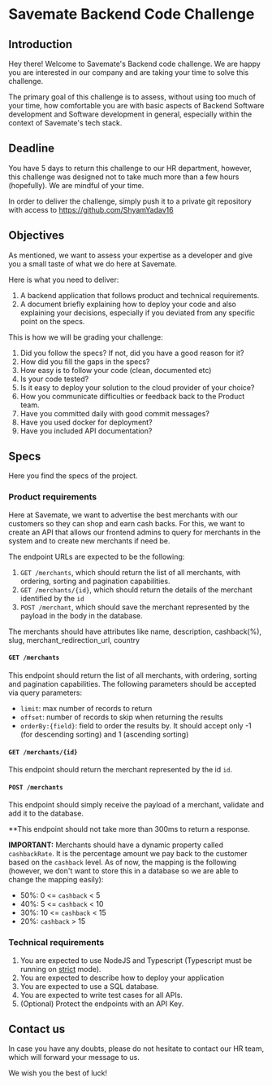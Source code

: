 # Savemate Backend Code Challenge


## Introduction

Hey there! Welcome to Savemate's Backend code challenge. We are happy you are interested in our company and are taking your time to solve this challenge.

The primary goal of this challenge is to assess, without using too much of your time, how comfortable you are with basic aspects of Backend Software development and Software development in general, especially within the context of Savemate's tech stack.

## Deadline

You have 5 days to return this challenge to our HR department, however, this challenge was designed not to take much more than a few hours (hopefully). We are mindful of your time.

In order to deliver the challenge, simply push it to a private git repository with access to https://github.com/ShyamYadav16

## Objectives

As mentioned, we want to assess your expertise as a developer and give you a small taste of what we do here at Savemate.

Here is what you need to deliver:

1. A backend application that follows product and technical requirements.
2. A document briefly explaining how to deploy your code and also explaining your decisions, especially if you deviated from any specific point on the specs.

This is how we will be grading your challenge:

1. Did you follow the specs? If not, did you have a good reason for it?
2. How did you fill the gaps in the specs?
3. How easy is to follow your code (clean, documented etc)
4. Is your code tested?
5. Is it easy to deploy your solution to the cloud provider of your choice?
5. How you communicate difficulties or feedback back to the Product team.
6. Have you committed daily with good commit messages?
7. Have you used docker for deployment?
8. Have you included API documentation?

## Specs

Here you find the specs of the project.

### **Product requirements**

Here at Savemate, we want to advertise the best merchants with our customers so they can shop and earn cash backs. For this, we want to create an API that allows our frontend admins to query for merchants in the system and to create new merchants if need be.

The endpoint URLs are expected to be the following:

1. `GET /merchants`, which should return the list of all merchants, with ordering, sorting and pagination capabilities.
2. `GET /merchants/{id}`, which should return the details of the merchant identified by the `id`
3. `POST /merchant`, which should save the merchant represented by the payload in the body in the database.

The merchants should have attributes like name, description, cashback(%), slug, merchant_redirection_url, country 

#### `GET /merchants`

This endpoint should return the list of all merchants, with ordering, sorting and pagination capabilities. The following parameters should be accepted via query parameters:

* `limit`: max number of records to return
* `offset`: number of records to skip when returning the results
* `orderBy:{field}`: field to order the results by. It should accept only -1 (for descending sorting) and 1 (ascending sorting)

#### `GET /merchants/{id}`

This endpoint should return the merchant represented by the id `id`.

#### `POST /merchants`

This endpoint should simply receive the payload of a merchant, validate and add it to the database.

**This endpoint should not take more than 300ms to return a response. 

**IMPORTANT:** Merchants should have a dynamic property called `cashbackRate`. It is the percentage amount we pay back to the customer based on the `cashback` level. As of now, the mapping is the following (however, we don't want to store this in a database so we are able to change the mapping easily):

* 50%: 0 <= `cashback` < 5
* 40%: 5 <= `cashback` < 10
* 30%: 10 <= `cashback` < 15
* 20%: `cashback` > 15

### **Technical requirements**

1. You are expected to use NodeJS and Typescript (Typescript must be running on [strict](https://www.typescriptlang.org/tsconfig#strict) mode).
2. You are expected to describe how to deploy your application 
4. You are expected to use a SQL database.
5. You are expected to write test cases for all APIs.
7. (Optional) Protect the endpoints with an API Key.

## Contact us

In case you have any doubts, please do not hesitate to contact our HR team, which will forward your message to us.

We wish you the best of luck!
